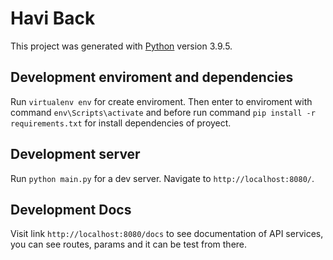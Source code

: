 # Havi Back

This project was generated with [Python](https://www.python.org/) version 3.9.5.

## Development enviroment and dependencies

Run `virtualenv env` for create enviroment. Then enter to enviroment with command `env\Scripts\activate` and before run command `pip install -r requirements.txt` for install dependencies of proyect. 

## Development server

Run `python main.py` for a dev server. Navigate to `http://localhost:8080/`. 

## Development Docs

Visit link `http://localhost:8080/docs` to see documentation of API services, you can see routes, params and it can be test from there.
